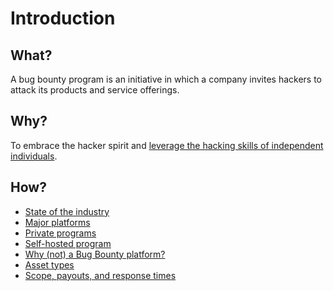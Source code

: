 # Introduction

## What?

A bug bounty program is an initiative in which a company invites hackers to attack its products and service offerings.

## Why?

To embrace the hacker spirit and [leverage the hacking skills of independent individuals](red-bbh:index). 

## How?

* [State of the industry](state.md)
* [Major platforms](platforms.md)
* [Private programs](private.md)
* [Self-hosted program](self.md)
* [Why (not) a Bug Bounty platform?](why.md)
* [Asset types](assets.md)
* [Scope, payouts, and response times](scope.md)



